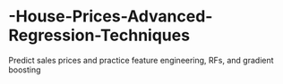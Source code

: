 # -House-Prices-Advanced-Regression-Techniques
Predict sales prices and practice feature engineering, RFs, and gradient boosting
